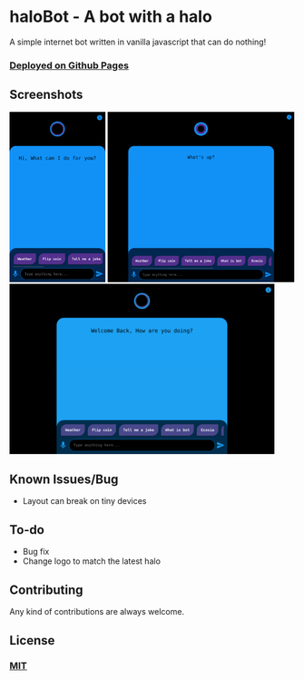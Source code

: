 # haloBot - A bot with a halo

A simple internet bot written in vanilla javascript that can do nothing!

### [**Deployed on Github Pages**](https://rokonxr.github.io/bot)

## Screenshots

<img src="./public/assets/screenshots/phone.png" alt="Phone" height="300"/>
<img src="./public/assets/screenshots/tablet.png" alt="Tablet" height="300"/>
<img src="./public/assets/screenshots/laptop.png" alt="laptop" height="300"/>

## Known Issues/Bug

- Layout can break on tiny devices

## To-do

- Bug fix
- Change logo to match the latest halo

## Contributing

Any kind of contributions are always welcome.

## License

### [**MIT**](./LICENSE)
